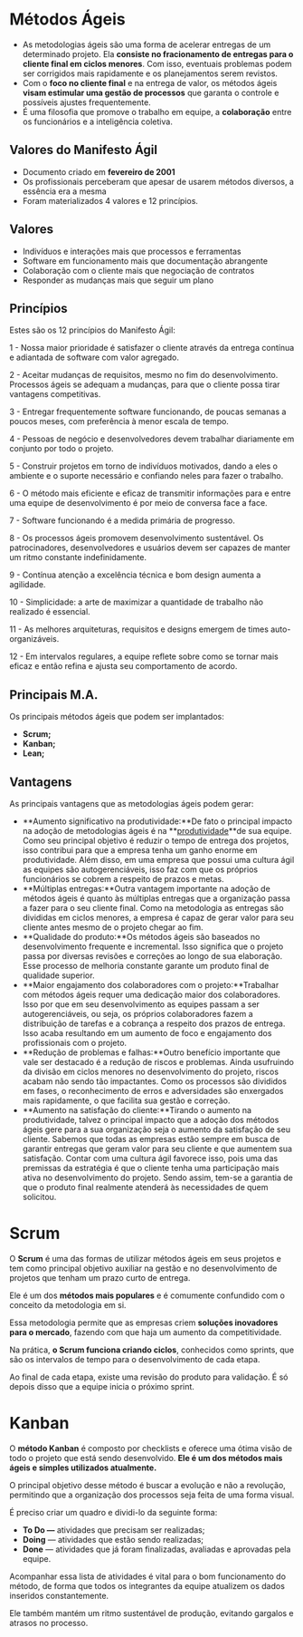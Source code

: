 # Métodos Ágeis

- As metodologias ágeis são uma forma de acelerar entregas de um determinado projeto. Ela **consiste no fracionamento de entregas para o cliente final em ciclos menores**. Com isso, eventuais problemas podem ser corrigidos mais rapidamente e os planejamentos serem revistos.
- Com o **foco no cliente [](https://www.lumis.com.br/blog/o-que-e-experiencia-digital-do-cliente.htm?link_interno=post-25-03-19&ancora=foco-cliente-final)final** e na entrega de valor, os métodos ágeis **visam estimular uma gestão de processos** que garanta o controle e possíveis ajustes frequentemente.
- É uma filosofia que promove o trabalho em equipe, a **colaboração** entre os funcionários e a inteligência coletiva.

## Valores do Manifesto Ágil

- Documento criado em **fevereiro de 2001**
- Os profissionais perceberam que apesar de usarem métodos diversos, a essência era a mesma
- Foram materializados 4 valores e 12 princípios.

## Valores

- Indivíduos e interações mais que processos e ferramentas
- Software em funcionamento mais que documentação abrangente
- Colaboração com o cliente mais que negociação de contratos
- Responder as mudanças mais que seguir um plano

## Princípios

Estes são os 12 princípios do Manifesto Ágil:

1 - Nossa maior prioridade é satisfazer o cliente através da entrega contínua e adiantada de software com valor agregado.

2 - Aceitar mudanças de requisitos, mesmo no fim do desenvolvimento. Processos ágeis se adequam a mudanças, para que o cliente possa tirar vantagens competitivas.

3 - Entregar frequentemente software funcionando, de poucas semanas a poucos meses, com preferência à menor escala de tempo.

4 - Pessoas de negócio e desenvolvedores devem trabalhar diariamente em conjunto por todo o projeto.

5 - Construir projetos em torno de indivíduos motivados, dando a eles o ambiente e o suporte necessário e confiando neles para fazer o trabalho.

6 - O método mais eficiente e eficaz de transmitir informações para e entre uma equipe de desenvolvimento é por meio de conversa face a face.

7 - Software funcionando é a medida primária de progresso.

8 - Os processos ágeis promovem desenvolvimento sustentável. Os patrocinadores, desenvolvedores e usuários devem ser capazes de manter um ritmo constante indefinidamente.

9 - Contínua atenção a excelência técnica e bom design aumenta a agilidade.

10 - Simplicidade: a arte de maximizar a quantidade de trabalho não realizado é essencial.

11 - As melhores arquiteturas, requisitos e designs emergem de times auto-organizáveis.

12 - Em intervalos regulares, a equipe reflete sobre como se tornar mais eficaz e então refina e ajusta seu comportamento de acordo.

## Principais M.A.

Os principais métodos ágeis que podem ser implantados:

- **Scrum;**
- **Kanban;**
- **Lean;**

## Vantagens

As principais vantagens que as metodologias ágeis podem gerar:

- **Aumento significativo na produtividade:**De fato o principal impacto na adoção de metodologias ágeis é na **[produtividade](http://intranetnow.lumis.com.br/blog/ambiente-de-trabalho-como-ele-influencia-na-produtividade-de-sua-equipe.htm?link_externo=post-25-03-19&ancora=produtividade)**de sua equipe. Como seu principal objetivo é reduzir o tempo de entrega dos projetos, isso contribui para que a empresa tenha um ganho enorme em produtividade. Além disso, em uma empresa que possui uma cultura ágil as equipes são autogerenciáveis, isso faz com que os próprios funcionários se cobrem a respeito de prazos e metas.
- **Múltiplas entregas:**Outra vantagem importante na adoção de métodos ágeis é quanto às múltiplas entregas que a organização passa a fazer para o seu cliente final. Como na metodologia as entregas são divididas em ciclos menores, a empresa é capaz de gerar valor para seu cliente antes mesmo de o projeto chegar ao fim.
- **Qualidade do produto:**Os métodos ágeis são baseados no desenvolvimento frequente e incremental. Isso significa que o projeto passa por diversas revisões e correções ao longo de sua elaboração. Esse processo de melhoria constante garante um produto final de qualidade superior.
- **Maior engajamento dos colaboradores com o projeto:**Trabalhar com métodos ágeis requer uma dedicação maior dos colaboradores. Isso por que em seu desenvolvimento as equipes passam a ser autogerenciáveis, ou seja, os próprios colaboradores fazem a distribuição de tarefas e a cobrança a respeito dos prazos de entrega. Isso acaba resultando em um aumento de foco e engajamento dos profissionais com o projeto.
- **Redução de problemas e falhas:**Outro benefício importante que vale ser destacado é a redução de riscos e problemas. Ainda usufruindo da divisão em ciclos menores no desenvolvimento do projeto, riscos acabam não sendo tão impactantes. Como os processos são divididos em fases, o reconhecimento de erros e adversidades são enxergados mais rapidamente, o que facilita sua gestão e correção.
- **Aumento na satisfação do cliente:**Tirando o aumento na produtividade, talvez o principal impacto que a adoção dos métodos ágeis gere para a sua organização seja o aumento da satisfação de seu cliente. Sabemos que todas as empresas estão sempre em busca de garantir entregas que geram valor para seu cliente e que aumentem sua satisfação. Contar com uma cultura ágil favorece isso, pois uma das premissas da estratégia é que o cliente tenha uma participação mais ativa no desenvolvimento do projeto. Sendo assim, tem-se a garantia de que o produto final realmente atenderá às necessidades de quem solicitou.

# Scrum

O **Scrum** é uma das formas de utilizar métodos ágeis em seus projetos e tem como principal objetivo auxiliar na gestão e no desenvolvimento de projetos que tenham um prazo curto de entrega.

Ele é um dos **métodos mais populares** e é comumente confundido com o conceito da metodologia em si.

Essa metodologia permite que as empresas criem **soluções inovadores para o mercado**, fazendo com que haja um aumento da competitividade. 

Na prática, **o Scrum funciona criando ciclos**, conhecidos como sprints, que são os intervalos de tempo para o desenvolvimento de cada etapa. 

Ao final de cada etapa, existe uma revisão do produto para validação. É só depois disso que a equipe inicia o próximo sprint.

# Kanban

O **método Kanban** é composto por checklists e oferece uma ótima visão de todo o projeto que está sendo desenvolvido. **Ele é um dos métodos mais ágeis e simples utilizados atualmente.**

O principal objetivo desse método é buscar a evolução e não a revolução, permitindo que a organização dos processos seja feita de uma forma visual.

É preciso criar um quadro e dividi-lo da seguinte forma:

- **To Do —** atividades que precisam ser realizadas;
- **Doing** — atividades que estão sendo realizadas;
- **Done** — atividades que já foram finalizadas, avaliadas e aprovadas pela equipe.

Acompanhar essa lista de atividades é vital para o bom funcionamento do método, de forma que todos os integrantes da equipe atualizem os dados inseridos constantemente.

Ele também mantém um ritmo sustentável de produção, evitando gargalos e atrasos no processo.